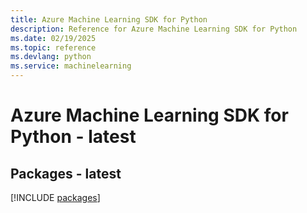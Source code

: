 ```yaml
---
title: Azure Machine Learning SDK for Python
description: Reference for Azure Machine Learning SDK for Python
ms.date: 02/19/2025
ms.topic: reference
ms.devlang: python
ms.service: machinelearning
---
```

# Azure Machine Learning SDK for Python - latest
## Packages - latest
[!INCLUDE [packages](machine-learning-index.md)]